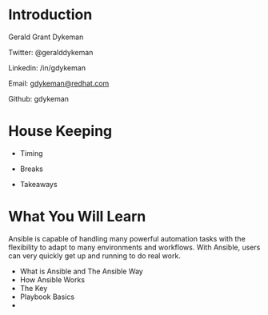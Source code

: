 # Introduction 

Gerald Grant Dykeman

Twitter: @geralddykeman

Linkedin: /in/gdykeman

Email: gdykeman@redhat.com

Github: gdykeman



# House Keeping

- Timing

- Breaks

- Takeaways



# What You Will Learn
Ansible is capable of handling many powerful automation tasks with the flexibility to adapt to many environments and workflows. With Ansible, users can very quickly get up and running to do real work.

- What is Ansible and The Ansible Way
- How Ansible Works
- The Key 
- Playbook Basics
- 

